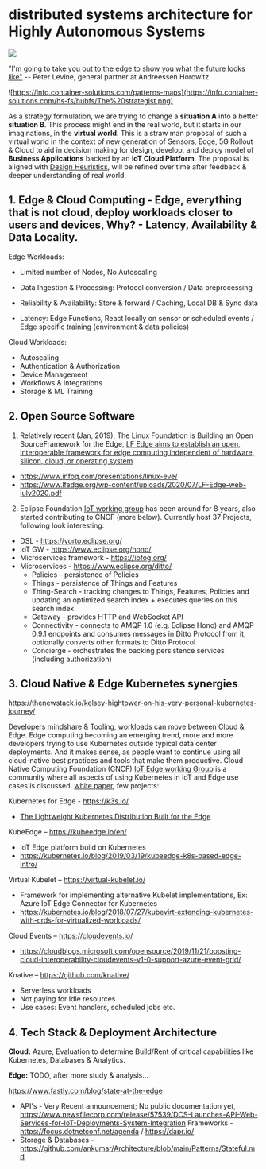 # distributed systems architecture for Highly Autonomous Systems

![](../images/Return-to-the-Edge-–-End-of-Cloud-Computing.008.jpeg)

["I'm going to take you out to the edge to show you what the future looks like"](https://a16z.com/2019/11/15/the-end-of-cloud-computing-2/)
-- Peter Levine, general partner at Andreessen Horowitz

![https://info.container-solutions.com/patterns-maps](https://info.container-solutions.com/hs-fs/hubfs/The%20strategist.png)

As a strategy formulation, we are trying to change a **situation A** into a better **situation B**. This process might end in the real world, but it starts in our imaginations, in the **virtual world**. This is a straw man proposal of such a virtual world in the context of new generation of Sensors, Edge, 5G Rollout & Cloud  to aid in decision making for design, develop, and deploy model of **Business Applications** backed by an **IoT Cloud Platform**. The proposal is aligned with [Design Heuristics](Stuff.md), will be refined over time after feedback & deeper understanding of real world.

## 1.	Edge & Cloud Computing - Edge, everything that is not cloud, deploy workloads closer to users and devices, Why? - Latency, Availability & Data Locality.

Edge Workloads:
* Limited number of Nodes, No Autoscaling

* Data Ingestion & Processing: Protocol conversion / Data preprocessing

*	Reliability & Availability: Store & forward / Caching, Local DB & Sync data

*	Latency: Edge Functions, React locally on sensor or scheduled events / Edge specific training (environment & data policies)

Cloud Workloads:
-	Autoscaling
-	Authentication & Authorization
- Device Management
- Workflows & Integrations
-	Storage & ML Training

## 2.	Open Source Software

1. Relatively recent (Jan, 2019), The Linux Foundation is Building an Open SourceFramework for the Edge, [LF Edge aims to establish an open, interoperable framework for edge computing independent of hardware, silicon, cloud, or operating system](https://github.com/lf-edge)

* https://www.infoq.com/presentations/linux-eve/ 
* https://www.lfedge.org/wp-content/uploads/2020/07/LF-Edge-web-july2020.pdf

2. Eclipse Foundation [IoT working group](https://iot.eclipse.org/) has been around for 8 years, also started contributing to CNCF (more below). Currently host 37 Projects, following look interesting.

* DSL - https://vorto.eclipse.org/
* IoT GW - https://www.eclipse.org/hono/
* Microservices framework - https://iofog.org/
* Microservices - https://www.eclipse.org/ditto/
  * Policies - persistence of Policies
  * Things - persistence of Things and Features
  * Thing-Search - tracking changes to Things, Features, Policies and updating an optimized search index + executes queries on this search index
  * Gateway - provides HTTP and WebSocket API
  * Connectivity - connects to AMQP 1.0 (e.g. Eclipse Hono) and AMQP 0.9.1 endpoints and consumes messages in Ditto Protocol from it, optionally converts other formats to Ditto Protocol
  * Concierge - orchestrates the backing persistence services (including authorization)


## 3.	Cloud Native & Edge Kubernetes synergies

https://thenewstack.io/kelsey-hightower-on-his-very-personal-kubernetes-journey/

Developers mindshare & Tooling, workloads can move between Cloud & Edge. Edge computing becoming an emerging trend, more and more developers trying to use Kubernetes outside typical data center deployments. And it makes sense, as people want to continue using all cloud-native best practices and tools that make them productive. 
Cloud Native Computing Foundation (CNCF) [IoT Edge working Group](https://github.com/kubernetes/community/tree/master/wg-iot-edge) is a community where all aspects of using Kubernetes in IoT and Edge use cases is discussed. [white paper](https://docs.google.com/document/d/1We-pRDV9LDFo-vd9DURCPC5-Bum2FvjHUGZ1tacGmk8/), few projects:

Kubernetes for Edge -  https://k3s.io/
-	[The Lightweight Kubernetes Distribution Built for the Edge](https://www.youtube.com/watch?v=WYPd7i15XOg) 

KubeEdge – https://kubeedge.io/en/
-	IoT Edge platform build on Kubernetes  
- https://kubernetes.io/blog/2019/03/19/kubeedge-k8s-based-edge-intro/

Virtual Kubelet – https://virtual-kubelet.io/
-	Framework for implementing alternative Kubelet implementations, Ex: Azure IoT Edge Connector for Kubernetes
- https://kubernetes.io/blog/2018/07/27/kubevirt-extending-kubernetes-with-crds-for-virtualized-workloads/

Cloud Events – https://cloudevents.io/
-	https://cloudblogs.microsoft.com/opensource/2019/11/21/boosting-cloud-interoperability-cloudevents-v1-0-support-azure-event-grid/

Knative – https://github.com/knative/
-	Serverless workloads
-	Not paying for Idle resources
-	Use cases: Event handlers, scheduled jobs etc.

## 4.	Tech Stack & Deployment Architecture

**Cloud:** Azure, Evaluation to determine Build/Rent of critical capabilities like Kubernetes, Databases & Analytics.

**Edge:** TODO, after more study & analysis…

https://www.fastly.com/blog/state-at-the-edge

* API's - Very Recent announcement; No public documentation yet, https://www.newsfilecorp.com/release/57539/DCS-Launches-API-Web-Services-for-IoT-Deployments-System-Integration
Frameworks - https://focus.dotnetconf.net/agenda / https://dapr.io/
* Storage & Databases - https://github.com/ankumar/Architecture/blob/main/Patterns/Stateful.md


